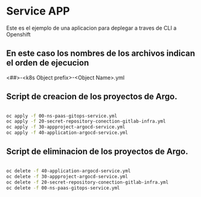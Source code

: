 # Service APP

Este es el ejemplo de una aplicacion para deplegar a traves de CLI a Openshift

## En este caso los nombres de los archivos indican el orden de ejecucion

<##>-\<k8s Object prefix\>-\<Object Name\>.yml


## Script de creacion de los proyectos de Argo.

```bash

oc apply -f 00-ns-paas-gitops-service.yml
oc apply -f 20-secret-repository-conection-gitlab-infra.yml
oc apply -f 30-appproject-argocd-service.yml
oc apply -f 40-application-argocd-service.yml

```


## Script de eliminacion de los proyectos de Argo.

```bash

oc delete -f 40-application-argocd-service.yml
oc delete -f 30-appproject-argocd-service.yml
oc delete -f 20-secret-repository-conection-gitlab-infra.yml
oc delete -f 00-ns-paas-gitops-service.yml

```